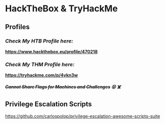 # HackTheBox & TryHackMe
## Profiles

### *Check My HTB Profile here:*
**https://www.hackthebox.eu/profile/470218**

### *Check My THM Profile here:*
**https://tryhackme.com/p/4vkn3w**

##### ~~Cannot Share Flags for Machines and Challenges~~ :stuck_out_tongue_closed_eyes: :skull_and_crossbones: 



## Privilege Escalation Scripts
https://github.com/carlospolop/privilege-escalation-awesome-scripts-suite

